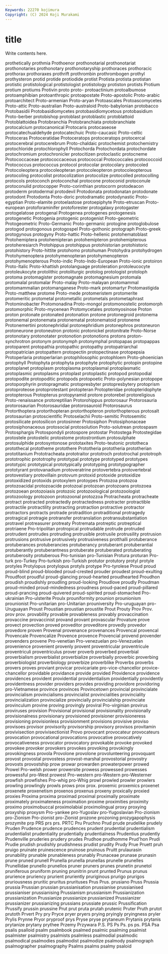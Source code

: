 ```yaml
---
Keywords: 22270 kojimura
Copyright: (C) 2024 Koji Murakami
---
```


# title

Write contents here.



 prothetically prothmia Prothoenor prothonotarial prothonotariat prothonotaries prothonotary prothonotaryship
prothoraces prothoracic prothorax prothoraxes prothrift prothrombin prothrombogen prothyl prothysteron protid
protide protiodide protist Protista protista protistan protistic protistological protistologist protistology
protiston protists Protium protium protiums Protivin proto proto- protoactinium protoalbumose
protoamphibian protoanthropic protoapostate Proto-apostolic Proto-arabic protoarchitect Proto-armenian Proto-aryan Protoascales Protoascomycetes
Proto-attic Proto-australian Proto-australoid Proto-babylonian protobacco Protobasidii Protobasidiomycetes protobasidiomycetous protobasidium Proto-berber
protobishop protoblast protoblastic protoblattoid Protoblattoidea Protobranchia Protobranchiata protobranchiate protocalcium protocanonical
Protocaris protocaseose protocatechualdehyde protocatechuic Proto-caucasic Proto-celtic Protoceras Protoceratidae Protoceratops protoceratops
protocercal protocerebral protocerebrum Proto-chaldaic protochemist protochemistry protochloride protochlorophyll Protochorda Protochordata
protochordate protochromium protochronicler protocitizen protoclastic protocneme Protococcaceae protococcaceous protococcal Protococcales
protococcoid Protococcus protococcus protocol protocolar protocolary protocoled Protocoleoptera protocoleopteran protocoleopteron
protocoleopterous protocoling protocolist protocolization protocolize protocolled protocolling protocols protoconch protoconchal
protocone protoconid protoconule protoconulid protocopper Proto-corinthian protocorm protodeacon protoderm protodermal
protodevil Protodonata protodonatan protodonate protodont Protodonta Proto-doric protodramatic protodynastic Proto-egyptian
Proto-elamite protoelastose protoepiphyte Proto-etruscan Proto-european protoforaminifer protoforester protogalaxy protogaster protogelatose
protogenal Protogenea protogenes protogenesis protogenetic Protogenia protogenic protogenist Proto-geometric Protogeometric
Proto-Germanic Proto-germanic protogine protoglobulose protogod protogonous protogospel Proto-gothonic protograph Proto-greek
protogynous protogyny Proto-hattic Proto-hellenic protohematoblast Protohemiptera protohemipteran protohemipteron protohemipterous protoheresiarch
Protohippus protohippus protohistorian protohistoric protohistory Proto-hittite protohomo protohuman Protohydra protohydrogen
Protohymenoptera protohymenopteran protohymenopteron protohymenopterous Proto-indic Proto-Indo-European Proto-ionic protoiron Proto-Italic Proto-khattish
protolanguage protoleration protoleucocyte protoleukocyte protolithic protoliturgic protolog protologist protoloph protoma
protomagister protomagnate protomagnesium protomala protomalal protomalar Proto-malay Proto-malayan protomammal protomammalian
protomanganese Proto-mark protomartyr Protomastigida Proto-matthew protome Proto-mede protomeristem protomerite protomeritic
protometal protometallic protometals protometaphrast Protominobacter Protomonadina Proto-mongol protomonostelic protomorph protomorphic
Proto-mycenean Protomycetales protomyosinose Proton proton protonate protonated protonation protone protonegroid
protonema protonemal protonemata protonematal protonematoid protoneme Protonemertini protonephridial protonephridium protonephros
protoneuron protoneurone protoneutron protonic protonickel protonitrate Proto-Norse protonotary protonotater protonotion
protonotions protons proton-synchrotron protonym protonymph protonymphal protopapas protopappas protoparent protopathia
protopathic protopathy protopatriarchal protopatrician protopattern protopectin protopectinase protopepsia Protoperlaria protoperlarian
protophilosophic protophloem Proto-phoenician protophyll Protophyta protophyta protophyte protophytic protopin protopine
protoplanet protoplasm protoplasma protoplasmal protoplasmatic protoplasmic protoplasms protoplast protoplastic protopod
protopodial protopodite protopoditic protopods protopoetic Proto-polynesian protopope protoporphyrin protopragmatic protopresbyter
protopresbytery protoprism protoproteose protoprotestant protopteran Protopteridae protopteridophyte protopterous Protopterus protopyramid
protore protorebel protoreligious Proto-renaissance protoreptilian Protorohippus protorosaur Protorosauria protorosaurian Protorosauridae
protorosauroid Protorosaurus Protorthoptera protorthopteran protorthopteron protorthopterous protosalt protosaurian protoscientific Protoselachii
Proto-semitic Protosemitic protosilicate protosilicon protosinner Protosiphon Protosiphonaceae protosiphonaceous protosocial protosolution
Proto-solutrean protospasm Protosphargis Protospondyli protospore protostar Protostega Protostegidae protostele protostelic
protostome protostrontium protosulphate protosulphide protosyntonose prototaxites Proto-teutonic prototheca protothecal prototheme
protothere Prototheria prototheria prototherian prototitanium Prototracheata prototraitor prototroch prototrochal prototroph
prototrophic prototrophy prototypal prototype prototyped prototypes prototypic prototypical prototypically prototyping
prototypographer prototyrant protovanadium protoveratrine protovertebra protovertebral protovestiary protovillain protovum protoxid
protoxide protoxidize protoxidized protoxids protoxylem protoypes Protozoa protozoa protozoacidal protozoacide
protozoal protozoan protozoans protozoea protozoean protozoiasis protozoic protozoological protozoologist protozoology
protozoon protozoonal protozzoa Protracheata protracheate protract protracted protractedly protractedness protracter
protractible protractile protractility protracting protraction protractive protractor protractors protracts protrade
protradition protraditional protragedy protragical protragie protransfer protranslation protransubstantiation protravel protreasurer
protreaty Protremata protreptic protreptical protriaene Pro-tripolitan protropical protrudable protrude protruded
protrudent protrudes protruding protrusible protrusile protrusility protrusion protrusions protrusive protrusively
protrusiveness protthalli protuberance protuberances protuberancies protuberancy protuberant protuberantial protuberantly protuberantness
protuberate protuberated protuberating protuberosity protuberous Pro-tunisian pro-Tunisian Protura proturan Pro-turk
pro-Turkey Pro-turkish pro-Turkish protutor protutory protyl protyle protyles Protylopus protylopus
protyls protype Pro-tyrolese Proud proud proud-blind proud-blooded proud-crested prouder proudest
proud-exulting Proudfoot proudful proud-glancing proud-hearted proudhearted Proudhon proudish proudishly proudling
proud-looking Proudlove proudly Proudman proud-minded proud-mindedness proudness proud-paced proud-pillared proud-prancing
proud-quivered proud-spirited proud-stomached Pro-ukrainian Pro-ulsterite Proulx prouniformity prounion prounionism prounionist
Pro-unitarian pro-Unitarian prouniversity Pro-uruguayan pro-Uruguayan Proust Proustian proustian proustite Prout
Prouty Prov Prov. prov prov. provability provable provableness provably provaccination
provaccine provaccinist provand provant provascular Provature prove provect provection proved
proveditor proveditore provedly provedor provedore proven Provenal provenance provenances Provencal
provencal Provencale Provencalize Provence provence Provencial provend provender provenders provene
Pro-venetian Pro-venezuelan pro-Venezuelan provenience provenient provenly provent proventricular proventricule proventriculi
proventriculus prover proverb proverbed proverbial proverbialism proverbialist proverbialize proverbially proverbic
proverbing proverbiologist proverbiology proverbize proverblike Proverbs proverbs provers proves proviant
provicar provicariate pro-vice-chancellor provice-chancellor providable providance provide provided Providence providence
providences provident providential providentialism providentially providently providentness provider providers provides
providing providore providoring pro-Vietnamese province provinces Provincetown provincial provincialate provincialism
provincialisms provincialist provincialities provinciality provincialization provincialize provincially provincialship provinciate provinculum
provine proving provingly proviral Pro-virginian provirus proviruses provision Provisional provisional
provisionality provisionally provisionalness provisionary provisioned provisioner provisioneress provisioning provisionless provisionment
provisions provisive proviso provisoes provisor provisorily provisorship provisory provisos provitamin
provivisection provivisectionist Provo provocant provocateur provocateurs provocation provocational provocations provocative
provocatively provocativeness provocator provocatory provokable provoke provoked provokee provoker provokers
provokes provoking provokingly provokingness provola Provolone provolone provolunteering provoquant provost
provostal provostess provost-marshal provostorial provostry provosts provostship prow prowar prowarden
prowaterpower prowed Prowel Pro-welsh prower prowersite prowess prowessed prowesses prowessful
pro-West prowest Pro-western pro-Western pro-Westerner prowfish prowfishes Pro-whig pro-Whig prowl
prowled prowler prowlers prowling prowlingly prowls prows prox prox. proxemic
proxemics proxenet proxenete proxenetism proxenos proxenus proxeny proxically proxied proxies
Proxima proxima proximad proximal proximally proximate proximately proximateness proximation proxime
proximities proximity proximo proximobuccal proximolabial proximolingual proxy proxying proxyship proxysm
Pro-yankee pro-Yugoslav pro-Yugoslavian Pro-zionism pro-Zionism Pro-zionist pro-Zionist prozone prozoning prozygapophysis
prozymite prp PRS prs prs. PRTC Pru Pruchno Prud prude
prudelike prudely Pruden Prudence prudence prudences prudent prudential prudentialism prudentialist
prudentiality prudentially prudentialness Prudentius prudently Prudenville pruderies prudery prudes Prudhoe
prudhomme Prud'hon Prudi Prudie prudish prudishly prudishness prudist prudity Prudy
Prue Pruett pruh pruigo pruinate pruinescence pruinose pruinous Pruitt prulaurasin
prunability prunable prunableness prunably Prunaceae prunase prunasin prune pruned prunell
Prunella prunella prunellas prunelle prunelles Prunellidae prunello prunellos pruner pruners
prunes prunetin prunetol pruniferous pruniform pruning prunitrin prunt prunted Prunus
prunus prurience pruriency prurient pruriently pruriginous prurigo prurigos pruriousness pruritic
pruritus prurituses Prus Prus. prusiano Pruss Prussia prussia Prussian prussian
prussianisation prussianise prussianised prussianiser prussianising Prussianism prussianism Prussianization prussianization Prussianize
prussianize prussianized Prussianizer prussianizer prussianizing prussians prussiate prussic Prussification Prussify
prussin prussine Prut prut pruta prutah prutenic Pruter Pruth prutot
prutoth Prvert Pry pry Pryce pryer pryers prying pryingly pryingness
pryler Prylis Prynne Pryor pryproof prys Pryse pryse prytaneum Prytanis
prytanis prytanize prytany prythee Przemy Przywara P.S. PS Ps Ps.
ps ps. PSA Psa psalis psalloid psalm psalmbook psalmed psalmic
psalming psalmist psalmister psalmistry psalmists psalmless psalmodial psalmodic psalmodical psalmodies
psalmodist psalmodize psalmody psalmograph psalmographer psalmography Psalms psalms psalmy psaloid
